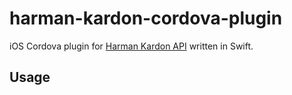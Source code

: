 # harman-kardon-cordova-plugin

iOS Cordova plugin for [Harman Kardon API](http://harmandeveloperdocs.readthedocs.org/) written in Swift.

## Usage




